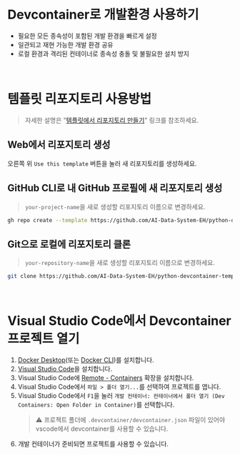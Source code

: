 # Devcontainer로 개발환경 사용하기

- 필요한 모든 종속성이 포함된 개발 환경을 빠르게 설정
- 일관되고 재현 가능한 개발 환경 공유
- 로컬 환경과 격리된 컨테이너로 종속성 충돌 및 불필요한 설치 방지

<br/>

# 템플릿 리포지토리 사용방법

> 자세한 설명은 "[템플릿에서 리포지토리 만들기](https://docs.github.com/ko/repositories/creating-and-managing-repositories/creating-a-repository-from-a-template)" 링크를 참조하세요.

## Web에서 리포지토리 생성

오른쪽 위 `Use this template` 버튼을 눌러 새 리포지토리를 생성하세요.

## GitHub CLI로 내 GitHub 프로필에 새 리포지토리 생성

> `your-project-name`을 새로 생성할 리포지토리 이름으로 변경하세요.

```bash
gh repo create --template https://github.com/AI-Data-System-EH/python-devcontainer-template --public your-repository-name
```

## Git으로 로컬에 리포지토리 클론

> `your-repository-name`을 새로 생성할 리포지토리 이름으로 변경하세요.

```bash
git clone https://github.com/AI-Data-System-EH/python-devcontainer-template your-repository-name
```

<br/>

# Visual Studio Code에서 Devcontainer 프로젝트 열기

1. [Docker Desktop](https://www.docker.com/products/docker-desktop)(또는 [Docker CLI](https://docs.docker.com/engine/install/ubuntu/))를 설치합니다.
2. [Visual Studio Code](https://code.visualstudio.com/)을 설치합니다.
3. Visual Studio Code에 [Remote - Containers](https://marketplace.visualstudio.com/items?itemName=ms-vscode-remote.remote-containers) 확장을 설치합니다.
4. Visual Studio Code에서 `파일 > 폴더 열기...`를 선택하여 프로젝트를 엽니다.
5. Visual Studio Code에서 `F1`을 눌러 `개발 컨테이너: 컨테이너에서 폴더 열기 (Dev Containers: Open Folder in Container)`를 선택합니다.
   > :warning: 프로젝트 폴더에 `.devcontainer/devcontainer.json` 파일이 있어야 vscode에서 devcontainer를 사용할 수 있습니다.
6. 개발 컨테이너가 준비되면 프로젝트를 사용할 수 있습니다.
